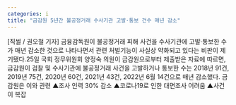 ```yaml
---
categories: i
title: "금감원 5년간 불공정거래 수사기관 고발·통보 건수 매년 감소"
---
```

[직썰 / 권오철 기자] 금융감독원이 불공정거래 피해 사건을 수사기관에 고발·통보한 수가 매년 감소한 것으로 나타나면서 관련 처벌기능이 사실상 약화되고 있다는 비판이 제기됐다.25일 국회 정무위원회 양정숙 의원이 금감원으로부터 제출받은 자료에 따르면, 금감원이 검찰 및 수사기관에 불공정거래 사건을 고발하거나 통보한 수는 2018년 91건, 2019년 75건, 2020년 60건, 2021년 43건, 2022년 6월 14건으로 매년 감소했다. 금감원은 이와 관련 ▲조사 인력 30% 감소 ▲코로나19로 인한 대면조사 어려움 ▲사건이 복잡